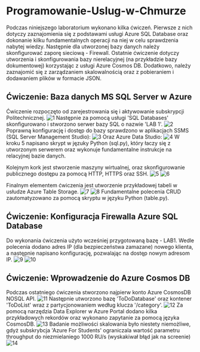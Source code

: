 # Programowanie-Uslug-w-Chmurze

Podczas niniejszego laboratorium wykonano kilka ćwiczeń. Pierwsze z nich dotyczy zaznajomienia się z podstawami usługi Azure SQL Database oraz dokonanie kilku fundamentalnych operacji na niej w celu sprawdzenia nabytej wiedzy. Następnie dla utworzonej bazy danych należy skonfigurować zaporę sieciową - Firewall. Ostatnie ćwiczenie dotyczy utworzenia i skonfigurowania bazy nierelacyjnej (na przykładzie bazy dokumentowej) korzystając z usługi Azure Cosmos DB. Dodatkowo, należy zaznajomić się z zarządzaniem skalowalnością oraz z pobieraniem i dodawaniem plików w formacie JSON.

## Ćwiczenie: Baza danych MS SQL Server w Azure
Ćwiczenie rozpoczęto od zarejestrowania się i aktywowanie subskrypcji Politechnicznej.
![1](images_ms_sql/1.png)
Następnie za pomocą usługi 'SQL Databases' skonfigurowano i stworzono serwer bazy SQL o nazwie 'LAB 1'.
![2](images_ms_sql/2_i_3.png)
Poprawną konfigurację i dostęp do bazy sprawdzono w aplikacjach SSMS (SQL Server Management Studio):
![3](images_ms_sql/4b.png)
Oraz Azure Data Studio:
![4](images_ms_sql/4a.png)
W kroku 5 napisano skrypt w jęzuky Python (sql.py), który łaczy się z utworzonym serwerem oraz wykonuje fundamentalne instrukcje na relacyjnej bazie danych.

Kolejnym kork jest stworzenie maszyny wirtualnej, oraz skonfigurowanie publicznego dostępu za pomocą HTTP, HTTPS oraz SSH.
![5](images_ms_sql/6a.png)
![6](images_ms_sql/6c.png)

Finalnym elementem ćwiczenia jest utworzenie przykładowej tabeli w usłudze Azure Table Storage.
![7](images_ms_sql/7a.png)
![8](images_ms_sql/7b.png)
Fundamentalne polecenia CRUD zautomatyzowano za pomocą skryptu w języku Python (table.py).
## Ćwiczenie: Konfiguracja Firewalla Azure SQL Database
Do wykonania ćwiczenia użyto wcześniej przygotowaną bazę - LAB1. Wedle polecenia dodano adres IP (dla bezpieczeństwa zamazane) nowego klienta, a następnie napisano konfigurację, pozwalając na dostęp nowym adresom IP.
![9](images_firewall/1b.png)
![10](images_firewall/1c.png)
## Ćwiczenie: Wprowadzenie do Azure Cosmos DB
Podczas ostatniego ćwiczenia stworzono najpierw konto Azure CosmosDB NOSQL API.
![11](images_cosmos/1.png)
Następnie utworzono bazę 'ToDoDatabase' oraz kontener 'ToDoList' wraz z partycjonowaniem według klucza '/category'.
![12](images_cosmos/2.png)
Za pomocą narzędzia Data Explorer w Azure Portal dodano kilka przykładowych rekordów oraz wykonano zapytanie za pomocą języka CosmosDB.
![13](images_cosmos/3.png)
Badanie możliwości skalowania było niestety niemożliwe, gdyż subskrybcja 'Azure For Students' ograniczala wartość parametru throughput do niezmielaniego 1000 RU/s (wyskakiwał błąd jak na screenie)
![14](images_cosmos/4.png)
